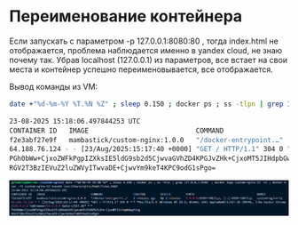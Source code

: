 # Переименование контейнера
Если запускать с параметром -p 127.0.0.1:8080:80 , тогда index.html не отображается, проблема наблюдается именно в yandex cloud, не знаю почему так.
Убрав localhost (127.0.0.1) из параметров, все встает на свои места и контейнер успешно переименовывается, все отображается.

Вывод команды из VM:
```bash
date +"%d-%m-%Y %T.%N %Z" ; sleep 0.150 ; docker ps ; ss -tlpn | grep 127.0.0.1:8080  ; docker logs custom-nginx-t2 -n1 ; docker exec -it custom-nginx-t2 base64 /usr/share/nginx/html/index.html
```

```bash
23-08-2025 15:18:06.497844253 UTC
CONTAINER ID   IMAGE                           COMMAND                  CREATED         STATUS         PORTS                                     NAMES
f2e3abf27e9f   mambastick/custom-nginx:1.0.0   "/docker-entrypoint.…"   2 minutes ago   Up 2 minutes   0.0.0.0:8080->80/tcp, [::]:8080->80/tcp   custom-nginx-t2
64.188.76.124 - - [23/Aug/2025:15:17:40 +0000] "GET / HTTP/1.1" 304 0 "-" "Mozilla/5.0 (Windows NT 10.0; Win64; x64) AppleWebKit/537.36 (KHTML, like Gecko) Chrome/136.0.0.0 YaBrowser/25.6.0.0 Safari/537.36" "-"
PGh0bWw+CjxoZWFkPgpIZXksIE5ldG9sb2d5CjwvaGVhZD4KPGJvZHk+CjxoMT5JIHdpbGwgYmUg
RGV2T3BzIEVuZ2luZWVyITwvaDE+CjwvYm9keT4KPC9odG1sPgo=
```

![img.png](img.png)
